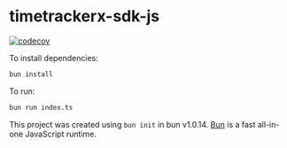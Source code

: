 # timetrackerx-sdk-js

[![codecov](https://codecov.io/gh/TimeTrackerX/timetrackerx-sdk-js/graph/badge.svg?token=G45AZO0IW7)](https://codecov.io/gh/TimeTrackerX/timetrackerx-sdk-js)

To install dependencies:

```bash
bun install
```

To run:

```bash
bun run index.ts
```

This project was created using `bun init` in bun v1.0.14. [Bun](https://bun.sh) is a fast all-in-one JavaScript runtime.
